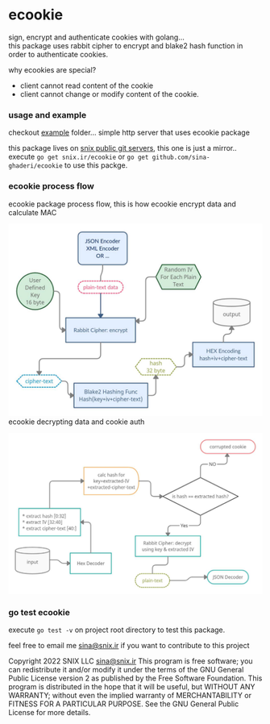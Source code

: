 # ecookie
sign, encrypt and authenticate cookies with golang...   
this package uses rabbit cipher to encrypt and blake2 hash function in order to authenticate cookies.

why ecookies are special? 
- client cannot read content of the cookie
- client cannot change or modify content of the cookie.

### usage and example
checkout [example](_example/) folder... simple http server that uses ecookie package   

this package lives on [snix public git servers](https://git.snix.ir/), this one is just a mirror..  
execute `go get snix.ir/ecookie` or `go get github.com/sina-ghaderi/ecookie` to use this packge.


### ecookie process flow
ecookie package process flow, this is how ecookie encrypt data and calculate MAC  

![Encrypt](encrypt.jpg)  
ecookie decrypting data and cookie auth 

![Decrypt](decrypt.jpg)  

### go test ecookie 
execute `go test -v` on project root directory to test this package.

feel free to email me sina@snix.ir if you want to contribute to this project

Copyright 2022 SNIX LLC sina@snix.ir This program is free software; you can redistribute it and/or modify it under the terms of the GNU General Public License version 2 as published by the Free Software Foundation. This program is distributed in the hope that it will be useful, but WITHOUT ANY WARRANTY; without even the implied warranty of MERCHANTABILITY or FITNESS FOR A PARTICULAR PURPOSE. See the GNU General Public License for more details.
